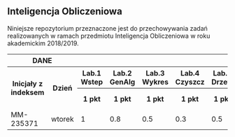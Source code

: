 ﻿## Inteligencja Obliczeniowa

Niniejsze repozytorium przeznaczone jest do przechowywania zadań
realizowanych w ramach przedmiotu Inteligencja Obliczeniowa
w roku akademickim 2018/2019.

<table>
<tr>
	<th colspan=2 rowspan=1>DANE</th>
	<th colspan=12 rowspan=1>LABORATORIA</th>
	<th colspan=4 rowspan=1>PRACE DOMOWE</th>
	<th colspan=1 rowspan=2>KOLOKWIUM</th>
	<th colspan=1 rowspan=2>SUMA</th>
	<th colspan=1 rowspan=3>PROCENT (obecny max. 46 pkt)</th>
	<th colspan=1 rowspan=3>OCENA</th>
</tr>
<tr>
	<th colspan=1 rowspan=2>Inicjały z indeksem</th>
	<th colspan=1 rowspan=2>Dzień</th>
	<th>Lab.1 Wstep</th>
	<th>Lab.2 GenAlg</th>
	<th>Lab.3 Wykres</th>
	<th>Lab.4 Czyszcz</th>
	<th>Lab.5 Drzew</th>
	<th>Lab.6 kNN+NB</th>
	<th>Lab.7 Grup</th>
	<th>Lab.8 Asoc.</th>
	<th>Lab.9 Neunet</th>
	<th>Lab.10 L.Roz</th>
	<th>Lab.11 Text</th>
	<th>Lab.12 Obr</th>
	<th>PD.1 GenAlg</th>
	<th>PD.2 D.Min</th>
	<th>PD.3 Tank</th>
	<th>PD.4 Multim.</th>
</tr>
<tr>
	<th>1 pkt</th>
	<th>1 pkt</th>
	<th>1 pkt</th>
	<th>1 pkt</th>
	<th>1 pkt</th>
	<th>1 pkt</th>
	<th>1 pkt</th>
	<th>1 pkt</th>
	<th>1 pkt</th>
	<th>1 pkt</th>
	<th>1 pkt</th>
	<th>1 pkt</th>
	<th>7 pkt</th>
	<th>7 pkt</th>
	<th>7 pkt</th>
	<th>7 pkt</th>
	<th>20 pkt</th>
	<th>60 pkt</th>
</tr>
<tr>
	<td>MM-235371</td>
	<td>wtorek</td>
	<td>1</td>
	<td>0.8</td>
	<td>0.5</td>
	<td>0.3</td>
	<td>0.5</td>
	<td>1</td>
	<td>1</td>
	<td>1.2</td>
	<td>0.2</td>
	<td>1</td>
	<td>0.7</td>
	<td>0.1</td>
	<td>6.5</td>
	<td>6.5</td>
	<td>-</td>
	<td>-</td>
	<td>15</td>
	<td>36.3</td>
	<td>79%</td>
	<td>4.0</td>
</tr>
</table>
